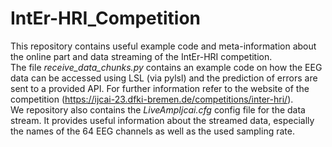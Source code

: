 # IntEr-HRI_Competition
This repository contains useful example code and meta-information about the online part and data streaming of the IntEr-HRI competition. <br>
The file *receive_data_chunks.py* contains an example code on how the EEG data can be accessed using LSL (via pylsl) and the prediction of errors are sent to a provided API. For further information refer to the website of the competition (https://ijcai-23.dfki-bremen.de/competitions/inter-hri/). <br> 
We repository also contains the *LiveAmpIjcai.cfg* config file for the data stream. It provides useful information about the streamed data, especially the names of the 64 EEG channels as well as the used sampling rate. 
